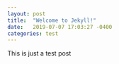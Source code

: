 ```yaml
---
layout: post
title:  "Welcome to Jekyll!"
date:   2019-07-07 17:03:27 -0400
categories: test
---
```


This is just a test post
